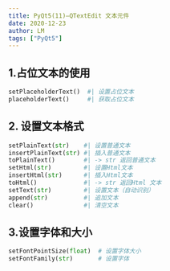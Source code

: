 ```yaml
---
title: PyQt5(11)—QTextEdit 文本元件
date: 2020-12-23
author: LM
tags: ["PyQt5"]
---
```


## 1.占位文本的使用

```python
setPlaceholderText()  #| 设置占位文本
placeholderText()     #| 获取占位文本
```

## 2. 设置文本格式

```python
setPlainText(str)    #| 设置普通文本
insertPlainText(str) #| 插入普通文本
toPlainText()        #| -> str 返回普通文本
setHtml(str)         #| 设置Html文本
insertHtml(str)      #| 插入Html文本
toHtml()             #| -> str 返回Html 文本
setText(str)         #| 设置文本（自动识别）
append(str)          #| 追加文本
clear()              #| 清空文本
```


## 3.设置字体和大小

```python
setFontPointSize(float)  # 设置字体大小
setFontFamily(str)       # 设置字体
```
